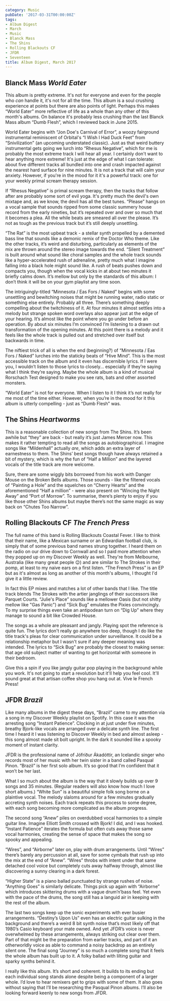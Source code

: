 ```yaml
---
category: Music
pubDate: '2017-03-31T00:00:00Z'
tags:
- Album Digest
- March
- Music
- Blanck Mass
- The Shins
- Rolling Blackouts CF
- JFDR
- Seventeen
title: Album Digest, March 2017
---
```

## Blanck Mass *World Eater* 

This album is pretty extreme. It's not for everyone and even for the people who *can* handle it, it's not for all the time. This album is a soul crushing experience at points but there are also points of light. Perhaps this makes “World Eater” more reflective of life as a whole than any other of this month's albums. On balance it's probably less crushing than the last Blanck Mass album “Dumb Flesh”, which I reviewed back in June 2015. 

World Eater begins with “Jon Doe's Carnival of Error”, a woozy fairground instrumental reminiscent of Orbital's “I Wish I Had Duck Feet” from “Snivilization” (an upcoming understated classic). Just as that weird buttery instrumental gets going we lurch into “Rhesus Negative”, which for me is probably the most extreme track I will hear all year. I certainly don't want to hear anything more extreme! It's just at the edge of what I can tolerate: about five different tracks all bundled into one and crash impacted against the nearest hard surface for nine minutes. It is not a track that will calm your anxiety. However, if you're in the mood for it it's a powerful track: one for your weekly primal scream therapy session.

If “Rhesus Negative” is primal scream therapy, then the tracks that follow after are probably some sort of evil yoga. It's pretty much the devil's own mixtape and, as we know, the devil has all the best tunes. “Please” hangs on a vocal sample that sounds ripped from some classic summery house record from the early nineties, but it’s repeated over and over so much that it becomes a plea. All the while beats are smeared all over the please. It’s not as tough as the previous track but it’s still deeply unsettling. 

“The Rat” is the most upbeat track - a stellar synth propelled by a demented bass line that sounds like a demonic remix of the Doctor Who theme. Like the other tracks, it’s weird and disturbing, particularly as elements of the mix are thrown around the stereo image towards the end. “Silent Treatment” is built around what sound like choral samples and the whole track sounds like a hyper-accelerated rush of adrenaline, pretty much what I imagine falling into a black hole might sound like. A rush of beats pushes down and compacts you, though when the vocal kicks in at about two minutes it briefly calms down. It’s mellow but only by the standards of this album: I don’t think it will be on your gym playlist any time soon.

The intriguingly-titled “Minnesota / Eas Fors / Naked” begins with some unsettling and bewitching noises that might be running water, radio static or something else entirely. Probably all three. There’s something deeply compelling about the twitchiness of it. At four minutes it almost settles into a melody but strange spoken word overlays also appear just at the edge of your hearing. It’s almost like the point where you go under before an operation. By about six minutes I’m convinced I’m listening to a drawn out transformation of the opening minutes. At this point there is a melody and it feels like the whole track is pulled out and stretched over itself but backwards in time.

The niftiest trick of all is when the end (beginning?) of “Minnesota / Eas Fors / Naked” lurches into the staticky beats of “Hive Mind”. This is the most accessible track on the album and it even has discernible lyrics. If I were you, I wouldn’t listen to those lyrics to closely... especially if they’re saying what I think they’re saying. Maybe the whole album is a kind of musical Rorschach Test designed to make you see rats, bats and other assorted monsters. 

“World Eater” is not for everyone. When I listen to it I think it’s not really for me most of the time either. However, when you’re in the mood for it this album is utterly compelling - just as “Dumb Flesh” was.

## The Shins *Heartworms*

This is a reasonable collection of new songs from The Shins. It’s been awhile but “they” are back - but really it’s just James Mercer now. This makes it rather tempting to read all the songs as autobiographical. I imagine songs like “Mildenhall” actually *are*, which adds an extra layer of earnestness to them. The Shins’ best songs though have always retained a bit of mystery, which is why the fun of “Half a Million” and the layered vocals of the title track are more welcome. 

Sure, there are some wiggly bits borrowed from his work with Danger Mouse on the Broken Bells albums. Those sounds - like the filtered vocals of “Painting a Hole” and the squelches on “Cherry Hearts” and the aforementioned “Half a million” - were also present on “Wincing the Night Away” and “Port of Morrow”. To summarise, there’s plenty to enjoy if you like those other Shins albums but maybe there’s not the same magic as way back on “Chutes Too Narrow”. 

## Rolling Blackouts CF *The French Press*

The full name of this band is Rolling Blackouts Coastal Fever. I like to think that their name, like a Mexican surname or an Edwardian football club, is simply that of some previous band names strung together. I heard them on the radio on our drive down to Cornwall and so I paid more attention when they popped up on my Discover Weekly as well. They're from Melbourne, Australia (like many great people &#x1f609;) and are similar to The Strokes in their pomp, at least to my naive ears on a first listen. “The French Press” is an EP but as it's almost as long as another of this month's albums, I thought I'd give it a little review.

In fact this EP mixes and matches a lot of other bands that I like. The title track blends The Strokes with the artier janglings of their successors like Parquet Courts. “Julie's Place” sounds like a mellower Oasis (but not shitty mellow like "Gas Panic") and “Sick Bug” emulates the Pixies convincingly. To my surprise things even take an antipodean turn on “Dig Up” where they manage to sound a bit like Crowded House.

The songs as a whole are pleasant and jangly. Playing spot the reference is quite fun. The lyrics don't really go anywhere too deep, though I do like the title track's pleas for clear communication under surveillance. It could be a relationship metaphor but I wasn't sure if any deeper meaning was intended. The lyrics to “Sick Bug” are probably the closest to making sense: that age old subject matter of wanting to get horizontal with someone in their bedroom. 

Give this a spin if you like jangly guitar pop playing in the background while you work. It's not going to start a revolution but it'll help you feel cool. It'll sound great at that artisan coffee shop you hang out at. Vive le French Press!

## JFDR *Brazil*

Like many albums in the digest these days, “Brazil” came to my attention via a song in my Discover Weekly playlist on Spotify. In this case it was the arresting song “Instant Patience”. Clocking in at just under five minutes, breathy Bjork-like vocals are arranged over a delicate synth line. The first time I heard it I was listening to Discover Weekly in bed and almost asleep - this song almost made sit bolt upright. In the dark it sounded like a spooky moment of instant clarity.

JFDR is the professional name of Jófríður Ákadóttir, an Icelandic singer who records most of her music with her twin sister in a band called Pasqual Pinon. “Brazil” is her first solo album. It’s so good that I’m confident that it won’t be her last.

What I so much about the album is the way that it slowly builds up over 9 songs and 35 minutes. (Regular readers will also know how much I love short albums.) “White Sun” is a beautiful simple folk song borne on a plaintive vocal. The melody slaloms around for a few minutes gradually accreting synth noises. Each track repeats this process to some degree, with each song becoming more complicated as the album progress.

The second song “Anew” piles on overdubbed vocal harmonies to a simple guitar line. Imagine Elliott Smith crossed with Bjork! I did, and I was hooked. “Instant Patience” iterates the formula but often cuts away those same vocal harmonies, creating the sense of space that makes the song so spooky and appealing.

“Wires”, and “Airborne” later on, play with drum arrangements. Until “Wires” there’s barely any percussion at all, save for some cymbals that rush up into the mix at the end of “Anew”. “Wires” throbs with intent under that same detached cool voice but completely cuts away halfway through, almost like discovering a sunny clearing in a dark forest.

“Higher State” is a piano ballad punctuated by strange rushes of noise. “Anything Goes” is similarly delicate. Things pick up again with “Airborne” which introduces skittering drums with a vague drum’n’bass feel. Yet even with the pace of the drums, the song still has a languid air in keeping with the rest of the album.

The last two songs keep up the sonic experiments with ever busier arrangements. “Destiny’s Upon Us” even has an electric guitar sulking in the background and there’s a weird 8 bit synth noise that’s most likely off that 1980’s Casio keyboard your mate owned. And yet JFDR’s voice is never overwhelmed by these arrangements, always striking out clear over them. Part of that might be the preparation from earlier tracks, and part of it an otherworldly voice as able to command a noisy backdrop as an entirely silent one. The final song “Journey” is so much a complete song that it feels the whole album has built up to it. A folky ballad with lilting guitar and sparky synths behind it. 

I really like this album. It’s short and coherent. It builds to its ending but each individual song stands alone despite being a component of a larger whole. I’d love to hear remixers get to grips with some of them. It also goes without saying that I’ll be researching the Pasqual Pinon albums. I’ll also be looking forward keenly to new songs from JFDR.